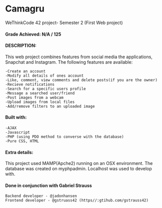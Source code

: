 # Camagru
WeThinkCode 42 project- Semester 2 (First Web project)

#### Grade Achieved: N/A / 125

#### DESCRIPTION:
This web project combines features from social media the applications, Snapchat and Instagram.
The following features are available:

    -Create an account
    -Modify all details of ones account
    -Like, comment, view comments and delete posts(if you are the owner)
    -Recieve notifications
    -Search for a specific users profile
    -Message a searched user/friend
    -Post images from a webcam
    -Upload images from local files
    -Add/remove filters to an uploaded image

#### Built with:
    -AJAX
    -Javascript
    -PHP (using PDO method to converse with the database)
    -Pure CSS, HTML

#### Extra details:
This project used MAMP(Apche2) running on an OSX environment.
The database was created on myphpadmin.
Localhost was used to develop with.

#### Done in conjunction with Gabriel Strauss
    Backend developer - @jadonhansen
    Frontend developer - @gstruass42 (https//:gtihub.com/gstrauss42)
